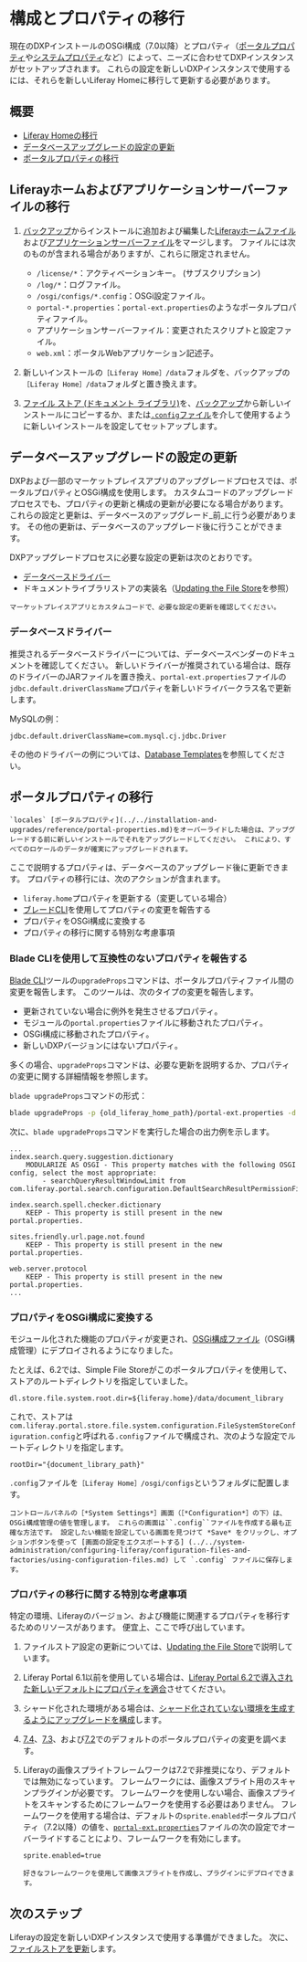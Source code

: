 # 構成とプロパティの移行

現在のDXPインストールのOSGi構成（7.0以降）とプロパティ（[ポータルプロパティ](../reference/portal-properties.md)や[システムプロパティ](../reference/system-properties.md)など）によって、ニーズに合わせてDXPインスタンスがセットアップされます。 これらの設定を新しいDXPインスタンスで使用するには、それらを新しいLiferay Homeに移行して更新する必要があります。

## 概要

* [Liferay Homeの移行](#migrating-liferay-home)
* [データベースアップグレードの設定の更新](#updating-settings-used-by-the-database-upgrade)
* [ポータルプロパティの移行](#migrating-portal-properties)

## Liferayホームおよびアプリケーションサーバーファイルの移行

1. [バックアップ](../maintaining-a-liferay-installation/backing-up.md)からインストールに追加および編集した[Liferayホームファイル](../maintaining-a-liferay-installation/backing-up.md#liferay-home)および[アプリケーションサーバーファイル](../maintaining-a-liferay-installation/backing-up.md#application-server)をマージします。 ファイルには次のものが含まれる場合がありますが、これらに限定されません。

    * `/license/*`：アクティベーションキー。 (サブスクリプション)
    * `/log/*`：ログファイル。
    * `/osgi/configs/*.config`：OSGi設定ファイル。
    * `portal-*.properties`：`portal-ext.properties`のようなポータルプロパティファイル。
    * アプリケーションサーバーファイル：変更されたスクリプトと設定ファイル。
    * `web.xml`：ポータルWebアプリケーション記述子。

1. 新しいインストールの`［Liferay Home］/data`フォルダを、バックアップの`［Liferay Home］/data`フォルダと置き換えます。

1. [ファイル ストア (ドキュメント ライブラリ)](../../system-administration/file-storage.md)を、[バックアップ](../maintaining-a-liferay-installation/backing-up.md)から新しいインストールにコピーするか、または[`.config`ファイル](../../system-administration/configuring-liferay/configuration-files-and-factories/using-configuration-files.md#creating-configuration-files)を介して使用するように新しいインストールを設定してセットアップします。

## データベースアップグレードの設定の更新

DXPおよび一部のマーケットプレイスアプリのアップグレードプロセスでは、ポータルプロパティとOSGi構成を使用します。 カスタムコードのアップグレードプロセスでも、プロパティの更新と構成の更新が必要になる場合があります。 これらの設定と更新は、データベースのアップグレード_前_に行う必要があります。 その他の更新は、データベースのアップグレード後に行うことができます。

DXPアップグレードプロセスに必要な設定の更新は次のとおりです。

* [データベースドライバー](#database-drivers)
* ドキュメントライブラリストアの実装名（[Updating the File Store](./reference/file-store-updates.md#updating-the-store-implementation-class-name)を参照）

```{important}
マーケットプレイスアプリとカスタムコードで、必要な設定の更新を確認してください。
```

### データベースドライバー

推奨されるデータベースドライバーについては、データベースベンダーのドキュメントを確認してください。 新しいドライバーが推奨されている場合は、既存のドライバーのJARファイルを置き換え、`portal-ext.properties`ファイルの`jdbc.default.driverClassName`プロパティを新しいドライバークラス名で更新します。

MySQLの例：

```properties
jdbc.default.driverClassName=com.mysql.cj.jdbc.Driver
```

その他のドライバーの例については、[Database Templates](../reference/database-templates.md)を参照してください。

## ポータルプロパティの移行

```{important}
`locales` [ポータルプロパティ](../../installation-and-upgrades/reference/portal-properties.md)をオーバーライドした場合は、アップグレードする前に新しいインストールでそれをアップグレードしてください。 これにより、すべてのロケールのデータが確実にアップグレードされます。
```

ここで説明するプロパティは、データベースのアップグレード後に更新できます。 プロパティの移行には、次のアクションが含まれます。

* `liferay.home`プロパティを更新する（変更している場合）
* [ブレードCLI](../../building-applications/tooling/blade-cli/installing-and-updating-blade-cli.md)を使用してプロパティの変更を報告する
* プロパティをOSGi構成に変換する
* プロパティの移行に関する特別な考慮事項

### Blade CLIを使用して互換性のないプロパティを報告する

[Blade CLI](../../building-applications/tooling/blade-cli/installing-and-updating-blade-cli.md)ツールの`upgradeProps`コマンドは、ポータルプロパティファイル間の変更を報告します。 このツールは、次のタイプの変更を報告します。

* 更新されていない場合に例外を発生させるプロパティ。
* モジュールの`portal.properties`ファイルに移動されたプロパティ。
* OSGi構成に移動されたプロパティ。
* 新しいDXPバージョンにはないプロパティ。

多くの場合、`upgradeProps`コマンドは、必要な更新を説明するか、プロパティの変更に関する詳細情報を参照します。

`blade upgradeProps`コマンドの形式：

```bash
blade upgradeProps -p {old_liferay_home_path}/portal-ext.properties -d {new_liferay_home_path}
```

次に、`blade upgradeProps`コマンドを実行した場合の出力例を示します。

```
...
index.search.query.suggestion.dictionary
    MODULARIZE AS OSGI - This property matches with the following OSGI config, select the most appropriate:
        - searchQueryResultWindowLimit from com.liferay.portal.search.configuration.DefaultSearchResultPermissionFilterConfiguration

index.search.spell.checker.dictionary
    KEEP - This property is still present in the new portal.properties.

sites.friendly.url.page.not.found
    KEEP - This property is still present in the new portal.properties.

web.server.protocol
    KEEP - This property is still present in the new portal.properties.
...
```

### プロパティをOSGi構成に変換する

モジュール化された機能のプロパティが変更され、[OSGi構成ファイル](../../system-administration/configuring-liferay/configuration-files-and-factories/using-configuration-files.md)（OSGi構成管理）にデプロイされるようになりました。

たとえば、6.2では、Simple File Storeがこのポータルプロパティを使用して、ストアのルートディレクトリを指定していました。

```properties
dl.store.file.system.root.dir=${liferay.home}/data/document_library
```

これで、ストアは`com.liferay.portal.store.file.system.configuration.FileSystemStoreConfiguration.config`と呼ばれる`.config`ファイルで構成され、次のような設定でルートディレクトリを指定します。

```properties
rootDir="{document_library_path}"
```

`.config`ファイルを`［Liferay Home］/osgi/configs`というフォルダに配置します。

```{tip}
コントロールパネルの［*System Settings*］画面（［*Configuration*］の下）は、OSGi構成管理の値を管理します。 これらの画面は``.config``ファイルを作成する最も正確な方法です。 設定したい機能を設定している画面を見つけて *Save* をクリックし、オプションボタンを使って [画面の設定をエクスポートする] (../../system-administration/configuring-liferay/configuration-files-and-factories/using-configuration-files.md) して `.config` ファイルに保存します。
```

### プロパティの移行に関する特別な考慮事項

特定の環境、Liferayのバージョン、および機能に関連するプロパティを移行するためのリソースがあります。 便宜上、ここで呼び出しています。

1. ファイルストア設定の更新については、[Updating the File Store](./reference/file-store-updates.md)で説明しています。

1. Liferay Portal 6.1以前を使用している場合は、[Liferay Portal 6.2で導入された新しいデフォルトにプロパティを適合](https://help.liferay.com/hc/en-us/articles/360017903232-Upgrading-Liferay#review-the-liferay-62-properties-defaults)させてください。

1. シャード化された環境がある場合は、[シャード化されていない環境を生成するようにアップグレードを構成](./other-upgrade-scenarios/upgrading-a-sharded-environment.md)します。

1. [7.4](./reference/default-setting-changes-in-7-4.md)、[7.3](./reference/default-setting-changes-in-7-3.md)、および[7.2](./reference/default-setting-changes-in-7-2.md)でのデフォルトのポータルプロパティの変更を調べます。

1. Liferayの画像スプライトフレームワークは7.2で非推奨になり、デフォルトでは無効になっています。 フレームワークには、画像スプライト用のスキャンプラグインが必要です。 フレームワークを使用しない場合、画像スプライトをスキャンするためにフレームワークを使用する必要はありません。 フレームワークを使用する場合は、デフォルトの`sprite.enabled`ポータルプロパティ（7.2以降）の値を、[`portal-ext.properties`](../reference/portal-properties.md)ファイルの次の設定でオーバーライドすることにより、フレームワークを有効にします。

    ```properties
    sprite.enabled=true
    ```

   ```{note}
   好きなフレームワークを使用して画像スプライトを作成し、プラグインにデプロイできます。
   ```

## 次のステップ

Liferayの設定を新しいDXPインスタンスで使用する準備ができました。 次に、[ファイルストアを更新](./reference/file-store-updates.md)します。
